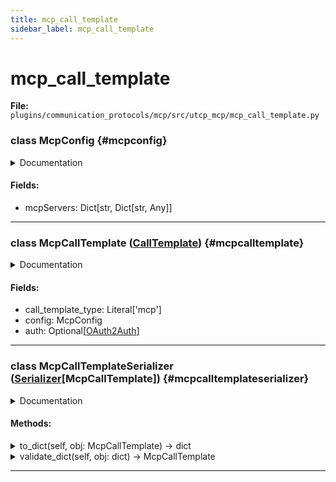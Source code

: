```yaml
---
title: mcp_call_template
sidebar_label: mcp_call_template
---
```


# mcp_call_template

**File:** `plugins/communication_protocols/mcp/src/utcp_mcp/mcp_call_template.py`

### class McpConfig {#mcpconfig}

<details>
<summary>Documentation</summary>

Implementing this class is not required!!!
The McpCallTemplate just needs to support a MCP compliant server configuration.

Configuration container for multiple MCP servers.

Holds a collection of named MCP server configurations, allowing
a single MCP provider to manage multiple server connections.


**Attributes**

- **`mcpServers`**: Dictionary mapping server names to their configurations.
</details>

#### Fields:

- mcpServers: Dict[str, Dict[str, Any]]

---

### class McpCallTemplate ([CallTemplate](./../../../../../core/utcp/data/call_template.md#calltemplate)) {#mcpcalltemplate}

<details>
<summary>Documentation</summary>

Provider configuration for Model Context Protocol (MCP) tools.

Enables communication with MCP servers that provide structured tool
interfaces. Supports both stdio (local process) and HTTP (remote)
transport methods.


**Attributes**

- **`call_template_type`**: Always "mcp" for MCP providers.
- **`config`**: Configuration object containing MCP server definitions.
  This follows the same format as the official MCP server configuration.
- **`auth`**: Optional OAuth2 authentication for HTTP-based MCP servers.
</details>

#### Fields:

- call_template_type: Literal['mcp']
- config: McpConfig
- auth: Optional[[OAuth2Auth](./../../../../../core/utcp/data/auth_implementations/oauth2_auth.md#oauth2auth)]

---

### class McpCallTemplateSerializer ([Serializer](./../../../../../core/utcp/interfaces/serializer.md#serializer)[McpCallTemplate]) {#mcpcalltemplateserializer}

<details>
<summary>Documentation</summary>

[Serializer](./../../../../../core/utcp/interfaces/serializer.md#serializer) for McpCallTemplate.
</details>

#### Methods:

<details>
<summary>to_dict(self, obj: McpCallTemplate) -> dict</summary>

Convert McpCallTemplate to dictionary.
</details>

<details>
<summary>validate_dict(self, obj: dict) -> McpCallTemplate</summary>

Validate and convert dictionary to McpCallTemplate.
</details>

---
